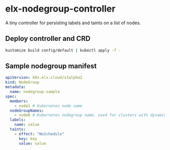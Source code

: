 # elx-nodegroup-controller

A tiny controller for persisting labels and taints on a list of nodes.


## Deploy controller and CRD

```bash
kustomize build config/default | kubectl apply -f -
```

## Sample nodegroup manifest

```yml
apiVersion: k8s.elx.cloud/v1alpha2
kind: NodeGroup
metadata:
  name: nodegroup-sample
spec:
  members: 
    - node1 # Kubernetes node name
  nodeGroupNames: 
    - node0 # Kubernetes nodegroup name, used for clusters with dynamic node naming
  labels:
    name: value
  taints:
    - effect: "NoSchedule"
      key: key
      value: value
```
